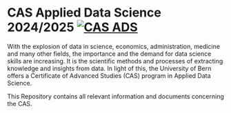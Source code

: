 # CAS Applied Data Science 2024/2025 [![CAS ADS](https://img.shields.io/badge/CAS-ADS-blue)](https://www.unibe.ch/continuing_education_programs/cas_in_applied_data_science/index_eng.html)
With the explosion of data in science, economics, administration, medicine and many other fields, the importance and the demand for data science skills are increasing. 
It is the scientific methods and processes of extracting knowledge and insights from data. 
In light of this, the University of Bern offers a Certificate of Advanced Studies (CAS) program in Applied Data Science.

This Repository contains all relevant information and documents concerning the CAS.


